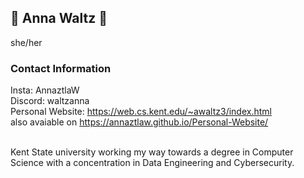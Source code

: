 ## 🌸 Anna Waltz 🌸
she/her
### Contact Information
Insta: AnnaztlaW <br />
Discord: waltzanna <br />
Personal Website: https://web.cs.kent.edu/~awaltz3/index.html <br />
also avaiable on https://annaztlaw.github.io/Personal-Website/ <br />
 
<br />
Kent State university working my way towards a degree in Computer Science with a concentration in Data Engineering and Cybersecurity. 
